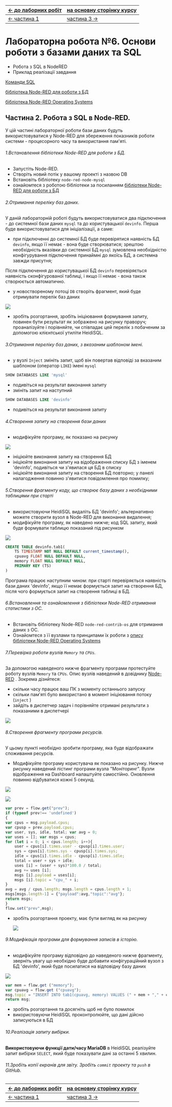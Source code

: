 | [<- до лаборних робіт](README.md) | [на основну сторінку курсу](../README.md) |
| --------------------------------- | ----------------------------------------- |
| [<- частина 1](labdb_1maria.md)   | [частина 3 ->](labdb_3rpi.md)             |

# Лабораторна робота №6. Основи роботи з базами даних та SQL

- Робота з SQL в NodeRED
- Приклад реалізації завдання

[Команди SQL](../Довідники/SQL.md)

[бібліотека Node-RED для роботи з БД](https://pupenasan.github.io/NodeREDGuidUKR/dbase/)

[бібліотека  Node-RED Operating Systems](https://pupenasan.github.io/NodeREDGuidUKR/systems/os.html)

## Частина 2. Робота з SQL в Node-RED.

У цій частині лабораторної роботи бази даних будуть використовуватися у Node-RED для збереження показників роботи системи - процесорного часу та використання пам'яті.  

###### 1.Встановлення бібліотеки Node-RED для роботи з БД.

- Запустіть Node-RED. 
- Створіть новий потік у вашому проекті з назвою DB
- Встановіть бібліотеку `node-red-node-mysql`
- ознайомтеся з роботою бібліотеки за посиланням [бібліотеки Node-RED для роботи з БД](https://pupenasan.github.io/NodeREDGuidUKR/dbase/)

###### 2.Отримання переліку баз даних.

У даній лабораторній роботі будуть використовуватися два підключення - до системної бази даних `mysql` та до користувацької `devinfo`. Перша буде використовуватися для ініціалізації, а саме:

- при підключенні до системної БД буде перевірятися наявність БД  `devinfo`, якщо її немає - вона буде створюватися; зрештою необхідність вказівки до системної БД `mysql` зумовлена необхідністю конфігурування підключення принаймні до якоїсь БД, а системна завжди присутня; 

Після підключення до користувацької БД  `devinfo` перевіряється наявність сконфігурованої таблиці, і якщо її немає - вона також створюється автоматично. 

- у новоствореному потоці `DB` створіть фрагмент, який буде отримувати перелік баз даних

![](dbmedia/6.png)

-  зробіть розгортання, зробіть ініціювання формування запиту, повинен бути результат як зображено на рисунку праворуч; проаналізуйте і порівняйте, чи співпадає цей перелік з побаченим за допомогою клієнтської утиліти HeidiSQL.    

###### 3.Отримання переліку баз даних, з вказаним шаблоном імені.

- у вузлі `Inject` змініть запит, щоб він повертав відповіді за вказаним шаблоном (оператор `LIKE`) імені `mysql`

```sql
SHOW DATABASES LIKE 'mysql' 
```

- подивіться на результат виконання запиту
- змініть запит на наступний

```sql
SHOW DATABASES LIKE 'devinfo' 
```

- подивіться на результат виконання запиту

###### 4.Створення запиту на створення бази даних

- модифікуйте програму, як показано на рисунку

![](dbmedia/7.png)

- ініціюйте виконання запиту на створення БД
- ініціюйте виконання запиту на відображення списку БД з іменем 'devinfo', подивіться чи з'явилася  ця БД в списку
- ініціюйте виконання запиту на створення БД повторно; у панелі налагодження повинно з'явитися повідомлення про помилку;

###### 5.Створення фрагменту коду, що створює базу даних з необхідними таблицями при старті

- використовуючи HeidiSQL видаліть БД  'devinfo'; альтернативно можете створити вузол в Node-RED для виконання видалення;
-  модифікуйте програму, як наведено нижче; код SQL запиту, який буде формувати таблицю показаний під рисунком

![](dbmedia/8.png)

```sql
CREATE TABLE devinfo.tab1(
	TS TIMESTAMP NOT NULL DEFAULT current_timestamp(),
	cpuavg FLOAT NULL DEFAULT NULL,
    memory FLOAT NULL DEFAULT NULL,  
    PRIMARY KEY (TS)
)
```

Програма працює наступним чином: при старті перевіряється наявність бази даних  'devinfo', якщо її немає формується запит на створення БД, після чого формується запит на створення таблиці в БД.

###### 6.Встановлення та ознайомлення з бібліотеки Node-RED отримання статистики з ОС. 

- Встановіть бібліотеку Node-RED `node-red-contrib-os` для отримання даних з ОС. 
- Ознайомтеся з її вузлами та принципами їх роботи з  [опису бібліотеки  Node-RED Operating Systems](https://pupenasan.github.io/NodeREDGuidUKR/systems/os.html)

###### 7.Перевірка роботи вузлів `Memory` та `CPUs`.

За допомогою наведеного нижче фрагменту програми протестуйте роботу вузлів  `Memory` та `CPUs`. Опис вузлів наведений в довіднику [Node-RED](https://pupenasan.github.io/NodeREDGuidUKR/systems/os.html) . Зокрема дізнйтеся:

- скільки часу працює ваш ПК з моменту останнього запуску
- скільки пам'яті було використано в момент ініціювання потоку (`inject` )
- зайдіть в диспетчер задач і порівняйте отримані результати з показаними в диспетчері

![](dbmedia/9.png)

###### 8.Створення фрагменту програми ресурсів.

У цьому пункті необхідно зробити програму, яка буде відображати споживання ресурсів.

- Модифікуйте програму користувача як показано на рисунку. Нижче рисунку наведений лістинг програми вузла "Моніторинг". Вузли відображення на Dashboard налаштуйте самостійно. Оновлення повинно відбуватися кожні 5 секунд. 

![](dbmedia/13.png)

![](dbmedia/12.png)

```js
var prev = flow.get("prev");
if (typeof prev!== 'undefined')
{
var cpus = msg.payload.cpus;
var cpusp = prev.payload.cpus;
var user, sys, idle, total; var avg = 0;
var uses = []; var msgs = cpus;
for (let i = 0; i < cpus.length; i++){      
    user = cpus[i].times.user - cpusp[i].times.user;
    sys = cpus[i].times.sys - cpusp[i].times.sys;
    idle = cpus[i].times.idle - cpusp[i].times.idle;
    total = user + sys + idle;
    uses [i] = (user + sys)*100.0 / total;
    avg += uses [i];
    msgs [i].payload = uses[i];
    msgs [i].topic = "cpu_" + i;
}
avg = avg / cpus.length; msgs.length = cpus.length + 1;
msgs[msgs.length-1] = {"payload":avg,"topic":"avg"};
return msgs;
}
flow.set("prev",msg);
```

- зробіть розгортання проекту, має бути вигляд як на рисунку

  ![](dbmedia/11.png)

###### 9.Модифікація програми для формування записів в історію.

- модифікуйте програму відповідно до наведеного нижче фрагменту, зверніть увагу що необхідно буде добавити конфігураційний вузол з БД 'devinfo', який буде посилатися на відповідну базу даних 

![](dbmedia/14.png)

```js
var mem = flow.get ("memory");
var cpuavg = flow.get ("cpuavg");
msg.topic = "INSERT INTO tab1(cpuavg, memory) VALUES (" + mem + "," + cpuavg + ")";
return msg;
```

- зробіть розгортання та досягніть щоб не було помилок
- використовуючи HeidiSQL проконтролюйте, що дані дійсно записуються в БД

###### 10.Реалізація запиту вибірки.

**Використовуючи функції дати/часу MariaDB** в HeidiSQL реалізуйте запит вибірки `SELECT`, який буде показувати дані за останні 5 хвилин.

###### 11.Зробіть копії екранів для звіту. Зробіть `commit` проекту та `push` в GitHub. 

| [<- до лаборних робіт](README.md) | [на основну сторінку курсу](../README.md) |
| --------------------------------- | ----------------------------------------- |
| [<- частина 1](labdb_1maria.md)   | [частина 3 ->](labdb_3rpi.md)             |